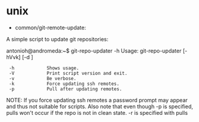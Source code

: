 unix
=====

* common/git-remote-update:

A simple script to update git repositories:

  antonioh@andromeda:~$ git-repo-updater -h
  Usage: git-repo-updater [-hVvk] [-d <root data directory>]

  	 -h            Shows usage.
 	 -V            Print script version and exit.
	 -v            Be verbose.
	 -k            Force updating ssh remotes.
	 -p            Pull after updating remotes.
  NOTE: If you force updating ssh remotes a password prompt may appear
        and thus not suitable for scripts.
        Also note that even though -p is specified, pulls won't occur
        if the repo is not in clean state. -r is specified with pulls
